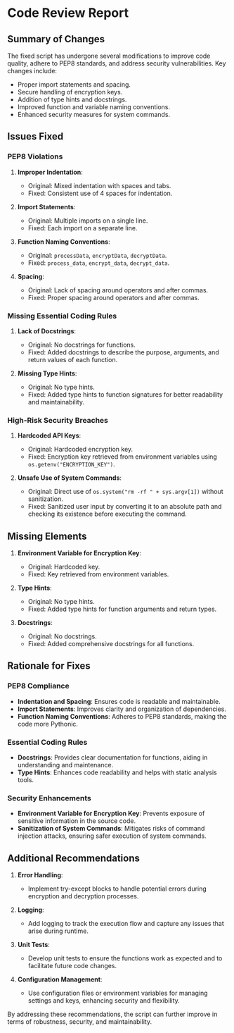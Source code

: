 # Code Review Report

## Summary of Changes
The fixed script has undergone several modifications to improve code quality, adhere to PEP8 standards, and address security vulnerabilities. Key changes include:
- Proper import statements and spacing.
- Secure handling of encryption keys.
- Addition of type hints and docstrings.
- Improved function and variable naming conventions.
- Enhanced security measures for system commands.

## Issues Fixed

### PEP8 Violations
1. **Improper Indentation**:
    - Original: Mixed indentation with spaces and tabs.
    - Fixed: Consistent use of 4 spaces for indentation.

2. **Import Statements**:
    - Original: Multiple imports on a single line.
    - Fixed: Each import on a separate line.

3. **Function Naming Conventions**:
    - Original: `processData`, `encryptData`, `decryptData`.
    - Fixed: `process_data`, `encrypt_data`, `decrypt_data`.

4. **Spacing**:
    - Original: Lack of spacing around operators and after commas.
    - Fixed: Proper spacing around operators and after commas.

### Missing Essential Coding Rules
1. **Lack of Docstrings**:
    - Original: No docstrings for functions.
    - Fixed: Added docstrings to describe the purpose, arguments, and return values of each function.

2. **Missing Type Hints**:
    - Original: No type hints.
    - Fixed: Added type hints to function signatures for better readability and maintainability.

### High-Risk Security Breaches
1. **Hardcoded API Keys**:
    - Original: Hardcoded encryption key.
    - Fixed: Encryption key retrieved from environment variables using `os.getenv("ENCRYPTION_KEY")`.

2. **Unsafe Use of System Commands**:
    - Original: Direct use of `os.system("rm -rf " + sys.argv[1])` without sanitization.
    - Fixed: Sanitized user input by converting it to an absolute path and checking its existence before executing the command.

## Missing Elements
1. **Environment Variable for Encryption Key**:
    - Original: Hardcoded key.
    - Fixed: Key retrieved from environment variables.

2. **Type Hints**:
    - Original: No type hints.
    - Fixed: Added type hints for function arguments and return types.

3. **Docstrings**:
    - Original: No docstrings.
    - Fixed: Added comprehensive docstrings for all functions.

## Rationale for Fixes

### PEP8 Compliance
- **Indentation and Spacing**: Ensures code is readable and maintainable.
- **Import Statements**: Improves clarity and organization of dependencies.
- **Function Naming Conventions**: Adheres to PEP8 standards, making the code more Pythonic.

### Essential Coding Rules
- **Docstrings**: Provides clear documentation for functions, aiding in understanding and maintenance.
- **Type Hints**: Enhances code readability and helps with static analysis tools.

### Security Enhancements
- **Environment Variable for Encryption Key**: Prevents exposure of sensitive information in the source code.
- **Sanitization of System Commands**: Mitigates risks of command injection attacks, ensuring safer execution of system commands.

## Additional Recommendations
1. **Error Handling**:
    - Implement try-except blocks to handle potential errors during encryption and decryption processes.

2. **Logging**:
    - Add logging to track the execution flow and capture any issues that arise during runtime.

3. **Unit Tests**:
    - Develop unit tests to ensure the functions work as expected and to facilitate future code changes.

4. **Configuration Management**:
    - Use configuration files or environment variables for managing settings and keys, enhancing security and flexibility.

By addressing these recommendations, the script can further improve in terms of robustness, security, and maintainability.
